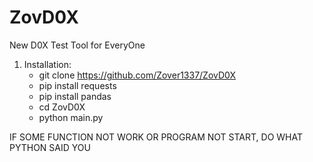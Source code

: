 # ZovD0X
New D0X Test Tool for EveryOne

1. Installation:
   - git clone https://github.com/Zover1337/ZovD0X
   - pip install requests
   - pip install pandas
   - cd ZovD0X
   - python main.py

IF SOME FUNCTION NOT WORK OR PROGRAM NOT START, DO WHAT PYTHON SAID YOU
